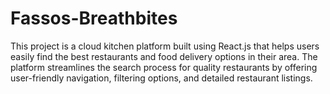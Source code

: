 # Fassos-Breathbites
 This project is a cloud kitchen platform built using React.js that helps users easily find the best restaurants and food delivery options in their area. The platform streamlines the search process for quality restaurants by offering user-friendly navigation, filtering options, and detailed restaurant listings.  
